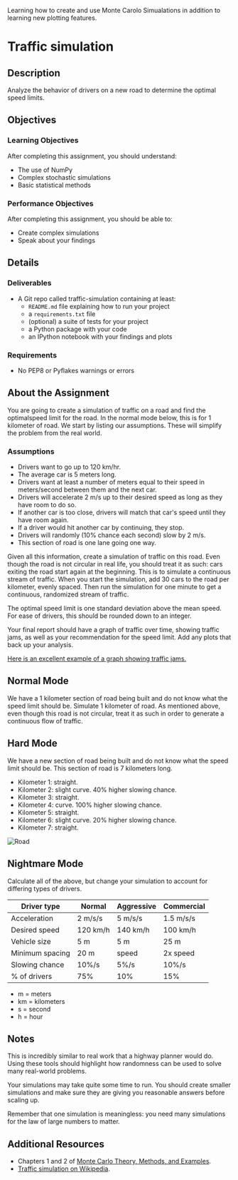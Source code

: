 Learning how to create and use Monte Carolo Simualations in addition to learning new plotting features.
# Traffic simulation

## Description

Analyze the behavior of drivers on a new road to determine the optimal speed limits.

## Objectives

### Learning Objectives

After completing this assignment, you should understand:

* The use of NumPy
* Complex stochastic simulations
* Basic statistical methods

### Performance Objectives

After completing this assignment, you should be able to:

* Create complex simulations
* Speak about your findings

## Details

### Deliverables

* A Git repo called traffic-simulation containing at least:
  * `README.md` file explaining how to run your project
  * a `requirements.txt` file
  * (optional) a suite of tests for your project
  * a Python package with your code
  * an IPython notebook with your findings and plots

### Requirements  

* No PEP8 or Pyflakes warnings or errors

## About the Assignment

You are going to create a simulation of traffic on a road and find the optimalspeed limit for the road. In the normal mode below, this is for 1 kilometer of road. We start by listing our assumptions. These will simplify the problem from the real world.

### Assumptions

* Drivers want to go up to 120 km/hr.
* The average car is 5 meters long.
* Drivers want at least a number of meters equal to their speed in meters/second between them and the next car.
* Drivers will accelerate 2 m/s up to their desired speed as long as they have room to do so.
* If another car is too close, drivers will match that car's speed until they have room again.
* If a driver would hit another car by continuing, they stop.
* Drivers will randomly (10% chance each second) slow by 2 m/s.
* This section of road is one lane going one way.

Given all this information, create a simulation of traffic on this road. Even though the road is not circular in real life, you should treat it as such: cars exiting the road start again at the beginning. This is to simulate a continuous stream of traffic. When you start the simulation, add 30 cars to the road per kilometer, evenly spaced. Then run the simulation for one minute to get a continuous, randomized stream of traffic.

The optimal speed limit is one standard deviation above the mean speed. For ease of drivers, this should be rounded down to an integer.

Your final report should have a graph of traffic over time, showing traffic jams, as well as your recommendation for the speed limit. Add any plots that back up your analysis.

[Here is an excellent example of a graph showing traffic jams.](https://en.wikipedia.org/wiki/Nagel%E2%80%93Schreckenberg_model#mediaviewer/File:Nagel-schreck_rho%3D0.35_p%3D0.3.png)

## Normal Mode

We have a 1 kilometer section of road being built and do not know what the speed limit should be. Simulate 1 kilometer of road. As mentioned above, even though this road is not circular, treat it as such in order to generate a continuous flow of traffic.

## Hard Mode

We have a new section of road being built and do not know what the speed limit should be. This section of road is 7 kilometers long.

* Kilometer 1: straight.
* Kilometer 2: slight curve. 40% higher slowing chance.
* Kilometer 3: straight.
* Kilometer 4: curve. 100% higher slowing chance.
* Kilometer 5: straight.
* Kilometer 6: slight curve. 20% higher slowing chance.
* Kilometer 7: straight.

![Road](road.png)

## Nightmare Mode

Calculate all of the above, but change your simulation to account for differing types of drivers.

Driver type      | Normal   | Aggressive | Commercial
-----------------|----------|------------|------------
Acceleration     | 2 m/s/s  | 5 m/s/s    | 1.5 m/s/s
Desired speed    | 120 km/h | 140 km/h   | 100 km/h
Vehicle size     | 5 m      | 5 m        | 25 m
Minimum spacing  | 20 m     | speed      | 2x speed
Slowing chance   | 10%/s    | 5%/s       | 10%/s
% of drivers     | 75%      | 10%        | 15%

* m = meters
* km = kilometers
* s = second
* h = hour

## Notes

This is incredibly similar to real work that a highway planner would do. Using these tools should highlight how randomness can be used to solve many real-world problems.

Your simulations may take quite some time to run. You should create smaller simulations and make sure they are giving you reasonable answers before scaling up.

Remember that one simulation is meaningless: you need many simulations for the law of large numbers to matter.

## Additional Resources

* Chapters 1 and 2 of [Monte Carlo Theory, Methods, and Examples](http://statweb.stanford.edu/~owen/mc/).
* [Traffic simulation on Wikipedia](https://en.wikipedia.org/wiki/Traffic_simulation).
